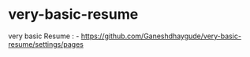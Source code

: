 # very-basic-resume
very basic Resume : - https://github.com/Ganeshdhaygude/very-basic-resume/settings/pages
